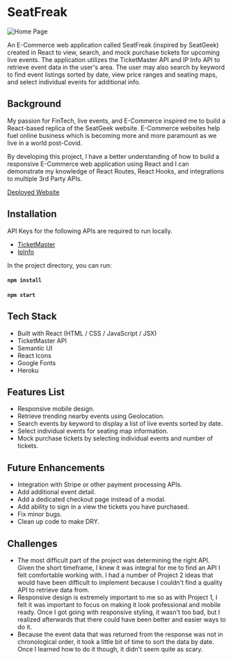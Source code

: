 # SeatFreak

![Home Page](https://i.imgur.com/Rq2rUoy.jpg)

An E-Commerce web application called SeatFreak (inspired by SeatGeek) created in React to view, search, and mock purchase tickets for upcoming live events. The application utilizes the TicketMaster API and IP Info API to retrieve event data in the user's area. The user may also search by keyword to find event listings sorted by date, view price ranges and seating maps, and select individual events for additional info.

## Background
My passion for FinTech, live events, and E-Commerce inspired me to build a React-based replica of the SeatGeek website. E-Commerce websites help fuel online business which is becoming more and more paramount as we live in a world post-Covid.

By developing this project, I have a better understanding of how to build a responsive E-Commerce web application using React and I can demonstrate my knowledge of React Routes, React Hooks, and integrations to multiple 3rd Party APIs.

[Deployed Website](https://seatfreak-ajz.herokuapp.com/)

## Installation
API Keys for the following APIs are required to run locally.
-   [TicketMaster](https://developer.ticketmaster.com/)
-   [IpInfo](https://ipinfo.io)

In the project directory, you can run:
#### `npm install`
#### `npm start`

## Tech Stack
-   Built with React (HTML / CSS / JavaScript / JSX)
-   TicketMaster API
-   Semantic UI
-   React Icons
-   Google Fonts
-   Heroku

## Features List
-   Responsive mobile design.
-   Retrieve trending nearby events using Geolocation.
-   Search events by keyword to display a list of live events sorted by date.
-   Select individual events for seating map information.
-   Mock purchase tickets by selecting individual events and number of tickets.

## Future Enhancements
-   Integration with Stripe or other payment processing APIs.
-   Add additional event detail.
-   Add a dedicated checkout page instead of a modal.
-   Add ability to sign in a view the tickets you have purchased.
-   Fix minor bugs.
-   Clean up code to make DRY.

## Challenges
-   The most difficult part of the project was determining the right API. Given the short timeframe, I knew it was integral for me to find an API I felt comfortable working with. I had a number of Project 2 ideas that would have been difficult to implement because I couldn't find a quality API to retrieve data from.
-   Responsive design is extremely important to me so as with Project 1, I felt it was important to focus on making it look professional and mobile ready. Once I got going with responsive styling, it wasn't too bad, but I realized afterwards that there could have been better and easier ways to do it.
-   Because the event data that was returned from the response was not in chronological order, it took a little bit of time to sort the data by date. Once I learned how to do it though, it didn't seem quite as scary.
